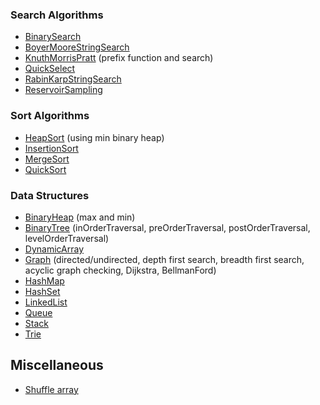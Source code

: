 ### Search Algorithms
- [BinarySearch](Algorithms/src/Search/BinarySearch.ts)
- [BoyerMooreStringSearch](Algorithms/src/Search/BoyerMooreStringSearch.ts)
- [KnuthMorrisPratt](Algorithms/src/Search/KnuthMorrisPratt.ts) (prefix function and search)
- [QuickSelect](Algorithms/src/Search/QuickSelect.ts)
- [RabinKarpStringSearch](Algorithms/src/Search/RabinKarpStringSearch.ts)
- [ReservoirSampling](Algorithms/src/Search/ReservoirSampling.ts)

### Sort Algorithms
- [HeapSort](Algorithms/src/Sort/HeapSort.ts) (using min binary heap)
- [InsertionSort](Algorithms/src/Sort/InsertionSort.ts)
- [MergeSort](Algorithms/src/Sort/MergeSort.ts)
- [QuickSort](Algorithms/src/Sort/QuickSort.ts)

### Data Structures
- [BinaryHeap](DataStructures/src/BinaryHeap.ts) (max and min)
- [BinaryTree](DataStructures/src/BinaryTree.ts) (inOrderTraversal, preOrderTraversal, postOrderTraversal, levelOrderTraversal)
- [DynamicArray](DataStructures/src/DynamicArray.ts)
- [Graph](DataStructures/src/Graph.ts) (directed/undirected, depth first search, breadth first search, acyclic graph checking, Dijkstra, BellmanFord)
- [HashMap](DataStructures/src/HashMap.ts)
- [HashSet](DataStructures/src/HashSet.ts)
- [LinkedList](DataStructures/src/LinkedList.ts)
- [Queue](DataStructures/src/Queue.ts)
- [Stack](DataStructures/src/Stack.ts)
- [Trie](DataStructures/src/Trie.ts)

## Miscellaneous
- [Shuffle array](Algorithms/src/Misc/Shuffle.ts)